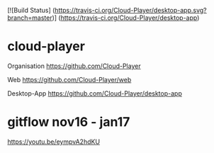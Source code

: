[![Build Status]
    (https://travis-ci.org/Cloud-Player/desktop-app.svg?branch=master)]
    (https://travis-ci.org/Cloud-Player/desktop-app)

# cloud-player
Organisation
https://github.com/Cloud-Player

Web
https://github.com/Cloud-Player/web

Desktop-App
https://github.com/Cloud-Player/desktop-app

# gitflow nov16 - jan17
https://youtu.be/eympvA2hdKU
